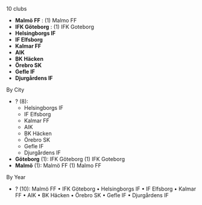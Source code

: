 10 clubs

- **Malmö FF** : (1) Malmo FF
- **IFK Göteborg** : (1) IFK Goteborg
- **Helsingborgs IF**
- **IF Elfsborg**
- **Kalmar FF**
- **AIK**
- **BK Häcken**
- **Örebro SK**
- **Gefle IF**
- **Djurgårdens IF**




By City

- ? (8): 
  - Helsingborgs IF 
  - IF Elfsborg 
  - Kalmar FF 
  - AIK 
  - BK Häcken 
  - Örebro SK 
  - Gefle IF 
  - Djurgårdens IF 
- **Göteborg** (1): IFK Göteborg  (1) IFK Goteborg
- **Malmö** (1): Malmö FF  (1) Malmo FF




By Year

- ? (10):   Malmö FF • IFK Göteborg • Helsingborgs IF • IF Elfsborg • Kalmar FF • AIK • BK Häcken • Örebro SK • Gefle IF • Djurgårdens IF


